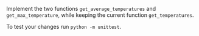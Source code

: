 Implement the two functions `get_average_temperatures` and `get_max_temperature`, while keeping the current function `get_temperatures`.

To test your changes run `python -m unittest`.
